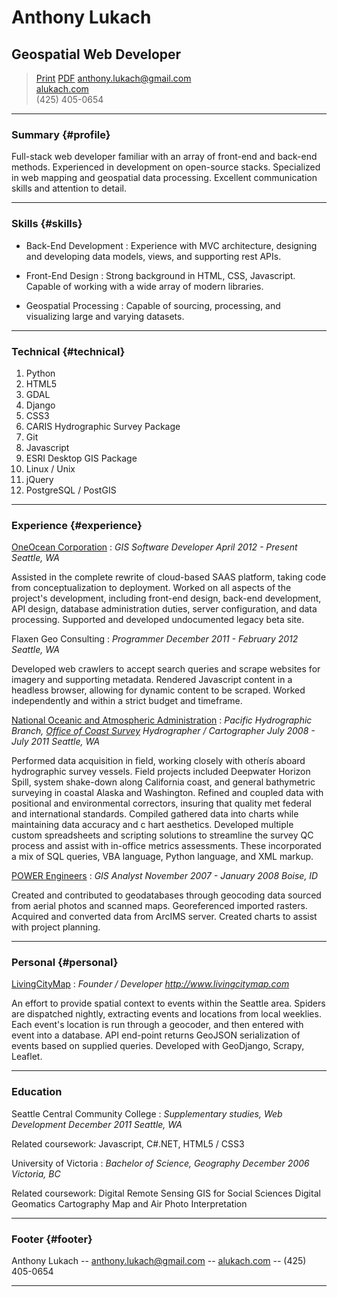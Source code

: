 Anthony Lukach
==============

Geospatial Web Developer
-------------------------

> <span class="buttons"><a class="button" href="alukach.html">Print</a> <a class="button" href="alukach.pdf">PDF</a></span>
> [anthony.lukach@gmail.com](mailto:anthony.lukach@gmail.com)  
> [alukach.com](http://www.alukach.com)  
> <span class='phone'>(425) 405-0654</span>  


---

### Summary {#profile}

Full-stack web developer familiar with an array of front-end and back-end methods.  Experienced in
development on open-source stacks. Specialized in web mapping and geospatial data processing. Excellent
communication skills and attention to detail.

------

### Skills {#skills}

* Back-End Development
  : Experience with MVC architecture, designing and developing data models, views, and supporting rest APIs.

* Front-End Design
  : Strong background in HTML, CSS, Javascript.  Capable of working with a wide array of modern libraries.

* Geospatial Processing
  : Capable of sourcing, processing, and visualizing large and varying datasets.

-------

### Technical {#technical}

1. Python
1. HTML5
1. GDAL
1. Django
1. CSS3
1. CARIS Hydrographic Survey Package
1. Git
1. Javascript
1. ESRI Desktop GIS Package
1. Linux / Unix
1. jQuery
1. PostgreSQL / PostGIS

------

### Experience {#experience}

[OneOcean Corporation](https://www.oneoceancorp.com)
: *GIS Software Developer*
  _April 2012 - Present_
  _Seattle, WA_

  Assisted in the complete rewrite of cloud-based SAAS platform, taking code from 
  conceptualization to deployment. 
  Worked on all aspects of the project's development, including front-end design,
  back-end development, API design, database administration duties, server 
  configuration, and data processing. 
  Supported and developed undocumented legacy beta site.

Flaxen Geo Consulting
: *Programmer*
  _December 2011 - February 2012_
  _Seattle, WA_

  Developed web crawlers to accept search queries and scrape websites
  for imagery and supporting metadata.
  Rendered Javascript content in a headless browser, allowing for dynamic
  content to be scraped.
  Worked independently and within a strict budget and timeframe.

[National Oceanic and Atmospheric Administration](http://www.noaa.gov)
: *Pacific Hydrographic Branch, [Office of Coast Survey](http://www.nauticalcharts.noaa.gov/)*
  *Hydrographer / Cartographer* 
  _July 2008 - July 2011_
  _Seattle, WA_

  Performed data acquisition in field, working closely with otherís aboard
  hydrographic survey vessels.  Field projects included Deepwater Horizon
  Spill, system shake-down along California coast, and general bathymetric 
  surveying in coastal Alaska and Washington.
  Refined and coupled data with positional and environmental correctors,
  insuring that quality met federal and international standards.
  Compiled gathered data into charts while maintaining data accuracy and c
  hart aesthetics.
  Developed multiple custom spreadsheets and scripting solutions to
  streamline the survey QC process and assist with in-office metrics
  assessments.  These incorporated a mix of SQL queries, VBA language,
  Python language, and XML markup.

[POWER Engineers](http://www.powereng.com/)
: *GIS Analyst*
  _November 2007 - January 2008_
  _Boise, ID_

  Created and contributed to geodatabases through geocoding data sourced
  from aerial photos and scanned maps.
  Georeferenced imported rasters.
  Acquired and converted data from ArcIMS server.
  Created charts to assist with project planning.

---

### Personal {#personal}

[LivingCityMap](http://www.livingcitymap.com)
: *Founder / Developer*
  _http://www.livingcitymap.com_

  An effort to provide spatial context to events within the Seattle area.
  Spiders are dispatched nightly, extracting events and locations from local 
  weeklies.  Each event's location is run through a geocoder, and then entered 
  with event into a database.  API end-point returns GeoJSON serialization of 
  events based on supplied queries.
  Developed with GeoDjango, Scrapy, Leaflet.

---

### Education

Seattle Central Community College
: *Supplementary studies, Web Development*
  _December 2011_
  _Seattle, WA_

  Related coursework:
  Javascript, 
  C#.NET, 
  HTML5 / CSS3 

University of Victoria
: *Bachelor of Science, Geography*
  _December 2006_
  _Victoria, BC_

  Related coursework:
  Digital Remote Sensing
  GIS for Social Sciences
  Digital Geomatics
  Cartography
  Map and Air Photo Interpretation

------

### Footer {#footer}

Anthony Lukach -- [anthony.lukach@gmail.com](mailto:anthony.lukach@gmail.com) -- [alukach.com](http://www.alukach.com) <span class='phone'>-- (425) 405-0654</span>  

------
